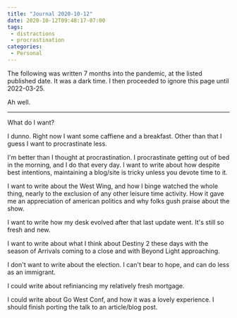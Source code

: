 ```yaml
---
title: "Journal 2020-10-12"
date: 2020-10-12T09:48:17-07:00
tags:
 - distractions
 - procrastination 
categories:
 - Personal
---
```


The following was written 7 months into the pandemic, at the listed published date.
It was a dark time.
I then proceeded to ignore this page until 2022-03-25.

Ah well.

<!--more-->

-----

What do I want?

I dunno. Right now I want some caffiene and a breakfast. Other than that I 
guess I want to procrastinate less.

<!--more-->

I'm better than I thought at procrastination. I procrastinate getting out of 
bed in the morning, and I do that every day. I want to write about how despite
best intentions, maintaining a blog/site is tricky  unless you devote time to
it.

I want to write about the West Wing, and how I binge watched the whole thing, 
nearly to the exclusion of any other leisure time activity. How it gave me
an appreciation of american politics and why folks gush praise about the show.

I want to write how my desk evolved after that last update went. It's still
so fresh and new.

I want to write about what I think about Destiny 2 these days with the season
of Arrivals coming to a close and with Beyond Light approaching.

I don't want to write about the election. I can't bear to hope, and can do
less as an immigrant.

I could write about refiniancing my relatively fresh mortgage.

I could write about Go West Conf, and how it was a lovely experience.
I should finish porting the talk to an article/blog post.


